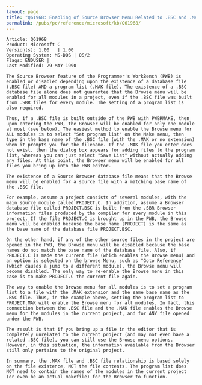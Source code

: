 ```yaml
---
layout: page
title: "Q61968: Enabling of Source Browser Menu Related to .BSC and .MAK Files"
permalink: /pubs/pc/reference/microsoft/kb/Q61968/
---
```


	Article: Q61968
	Product: Microsoft C
	Version(s): 1.00   | 1.00
	Operating System: MS-DOS | OS/2
	Flags: ENDUSER |
	Last Modified: 29-MAY-1990
	
	The Source Browser feature of the Programmer's WorkBench (PWB) is
	enabled or disabled depending upon the existence of a database file
	(.BSC file) AND a program list (.MAK file). The existence of a .BSC
	database file alone does not guarantee that the Browse menu will be
	enabled for all modules in a project, even if the .BSC file was built
	from .SBR files for every module. The setting of a program list is
	also required.
	
	Thus, if a .BSC file is built outside of the PWB with PWBRMAKE, then
	upon entering the PWB, the Browser will be enabled for only one module
	at most (see below). The easiest method to enable the Browse menu for
	ALL modules is to select "Set program list" on the Make menu, then
	type in the base name of the .BSC file (with the .MAK or no extension)
	when it prompts you for the filename. If the .MAK file you enter does
	not exist, then the dialog box appears for adding files to the program
	list, whereas you can just select "Save List" without actually adding
	any files. At this point, the Browser menu will be enabled for all
	files you bring up into the PWB editor.
	
	The existence of a Source Browser database file means that the Browse
	menu will be enabled for a source file with a matching base name of
	the .BSC file.
	
	For example, assume a project consists of several modules, with the
	main source module called PROJECT.C. In addition, assume a Browser
	database file called PROJECT.BSC is built from the .SBR Browser
	information files produced by the compiler for every module in this
	project. If the file PROJECT.C is brought up in the PWB, the Browse
	menu will be enabled because the base name (PROJECT) is the same as
	the base name of the database file PROJECT.BSC.
	
	On the other hand, if any of the other source files in the project are
	opened in the PWB, the Browse menu will be disabled because the base
	names do not match the base name of the database file. Also, if
	PROJECT.C is made the current file (which enables the Browse menu) and
	an option is selected on the browse Menu, such as "Goto Reference"
	(which causes a jump to a different module), the Browse menu will
	become disabled. The only way to re-enable the Browse menu in this
	case is to make PROJECT.C the current file again.
	
	The way to enable the Browse menu for all modules is to set a program
	list to a file with the .MAK extension and the same base name as the
	.BSC file. Thus, in the example above, setting the program list to
	PROJECT.MAK will enable the Browse menu for all modules. In fact, this
	connection between the .BSC file and the .MAK file enables the Browse
	menu for the modules in the current project, and for ANY file opened
	under the PWB.
	
	The result is that if you bring up a file in the editor that is
	completely unrelated to the current project (and may not even have a
	related .BSC file), you can still use the Browse menu options.
	However, in this situation, the information available from the Browser
	still only pertains to the original project.
	
	In summary, the .MAK file and .BSC file relationship is based solely
	on the file existence, NOT the file contents. The program list does
	NOT need to contain the names of the modules in the current project
	(or even be an actual makefile) for the Browser to function.
